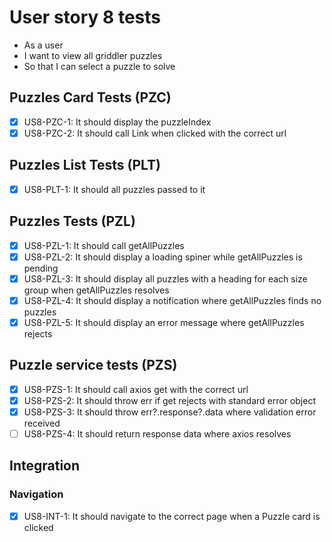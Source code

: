 # User story 8 tests

- As a user
- I want to view all griddler puzzles
- So that I can select a puzzle to solve

## Puzzles Card Tests (PZC)

- [x] US8-PZC-1: It should display the puzzleIndex
- [x] US8-PZC-2: It should call Link when clicked with the correct url

## Puzzles List Tests (PLT)

- [x] US8-PLT-1: It should all puzzles passed to it

## Puzzles Tests (PZL)

- [x] US8-PZL-1: It should call getAllPuzzles
- [x] US8-PZL-2: It should display a loading spiner while getAllPuzzles is pending
- [x] US8-PZL-3: It should display all puzzles with a heading for each size group when getAllPuzzles resolves
- [x] US8-PZL-4: It should display a notification where getAllPuzzles finds no puzzles
- [x] US8-PZL-5: It should display an error message where getAllPuzzles rejects

## Puzzle service tests (PZS)

- [x] US8-PZS-1: It should call axios get with the correct url
- [x] US8-PZS-2: It should throw err if get rejects with standard error object
- [x] US8-PZS-3: It should throw err?.response?.data where validation error received
- [ ] US8-PZS-4: It should return response data where axios resolves

## Integration

### Navigation

- [x] US8-INT-1: It should navigate to the correct page when a Puzzle card is clicked
